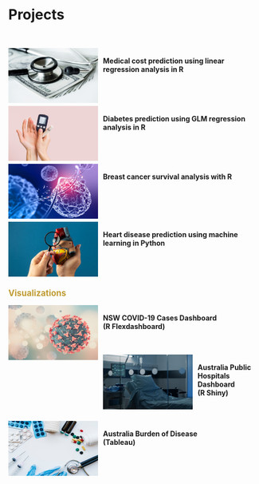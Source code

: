# Projects

<br>

<img align = left src= "assets/img/medical.jpg" width = "180" height = "110" style= "margin-right: 10px;"/><br/>
**Medical cost prediction using linear regression analysis in R**<br/><br/><br/>
&nbsp;

<img align = left src= "assets/img/diabetes.jpg" width = "180" height = "110" style= "margin-right: 10px;"/><br/>
**Diabetes prediction using GLM regression analysis in R**<br/><br/><br/>
&nbsp;

<img align = left src= "assets/img/virus.jpg" width = "180" height = "110" style= "margin-right: 10px;"/><br/>
**Breast cancer survival analysis with R**<br/><br/><br/><br/>
&nbsp;

<img align = left src= "assets/img/heart.jpg" width = "180" height = "110" style= "margin-right: 10px;"/><br/>
**Heart disease prediction using machine learning in Python**<br/><br/><br/><br/>
&nbsp;
&nbsp;

<span style="color: #bf9b30; font-size:1.2em"> **Visualizations** </span>

<img align = left src= "assets/img/covid.jpg" width = "180" height = "110" style= "margin-right: 10px;"/><br/>
**NSW COVID-19 Cases Dashboard**<br/>**(R Flexdashboard)**<br/><br/>
&nbsp;

<img align = left src= "assets/img/hospital.jpg" width = "180" height = "110" style= "margin-right: 10px;"/><br/>
**Australia Public Hospitals Dashboard**<br/>**(R Shiny)**<br/><br/>
&nbsp;

<img align = left src= "assets/img/burden.jpg" width = "180" height = "110" style= "margin-right: 10px;"/><br/>
**Australia Burden of Disease**<br/>**(Tableau)**<br/><br/>
&nbsp;

